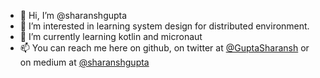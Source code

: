 - 👋 Hi, I’m @sharanshgupta
- 👀 I’m interested in learning system design for distributed environment.
- 🌱 I’m currently learning kotlin and micronaut
- 📫 You can reach me here on github, on twitter at [@GuptaSharansh](https://twitter.com/GuptaSharansh) or on medium at [@sharanshgupta](https://medium.com/@sharanshgupta)

<!---
sharanshgupta/sharanshgupta is a ✨ special ✨ repository because its `README.md` (this file) appears on your GitHub profile.
You can click the Preview link to take a look at your changes.
--->
